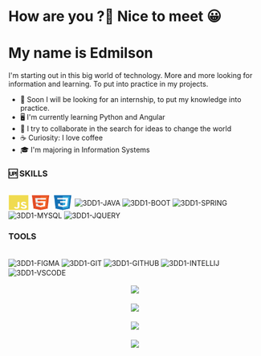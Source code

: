 <h1>How are you ?👋  Nice to meet 😀</h1>
<h1 >My name is Edmilson</h1>

<p>I'm starting out in this big world of technology. More and more looking for information and learning. To put into practice in my projects.</p>

- 💼 Soon I will be looking for an internship, to put my knowledge into practice.
- 🖥️ I'm currently learning Python and Angular
- 👯 I try to collaborate in the search for ideas to change the world
- ☕ Curiosity: I love coffee 
- 🎓 I'm majoring in Information Systems
 
<h3>🆙 SKILLS</h3>
<div style="display: inline_block"><br>
  <img align="center" alt="3DD1-Js" height="30" width="40" src="https://raw.githubusercontent.com/devicons/devicon/master/icons/javascript/javascript-plain.svg">  
  <img align="center" alt="3DD1-HTML" height="30" width="40" src="https://raw.githubusercontent.com/devicons/devicon/master/icons/html5/html5-original.svg">
  <img align="center" alt="3DD1-CSS" height="30" width="40" src="https://raw.githubusercontent.com/devicons/devicon/master/icons/css3/css3-original.svg">
  <img align="center" alt="3DD1-JAVA" height="30" width="40" src="https://cdn.jsdelivr.net/gh/devicons/devicon/icons/java/java-original.svg">
  <img align="center" alt="3DD1-BOOT" height="30" width="40" src="https://cdn.jsdelivr.net/gh/devicons/devicon/icons/bootstrap/bootstrap-plain-wordmark.svg">
  <img align="center" alt="3DD1-SPRING" height="30" width="40" src="https://cdn.jsdelivr.net/gh/devicons/devicon/icons/spring/spring-original.svg">
  <img align="center" alt="3DD1-MYSQL" height="30" width="40" src="https://cdn.jsdelivr.net/gh/devicons/devicon/icons/mysql/mysql-original.svg">
  <img align="center" alt="3DD1-JQUERY" height="30" width="40" src="https://cdn.jsdelivr.net/gh/devicons/devicon/icons/jquery/jquery-original-wordmark.svg">
   
</div>
<h3>TOOLS</h3>
<div style="display: inline_block"><br>
  <img align="center" alt="3DD1-FIGMA" height="30" width="40" src="https://cdn.jsdelivr.net/gh/devicons/devicon/icons/figma/figma-original.svg">  
  <img align="center" alt="3DD1-GIT" height="30" width="40" src="https://cdn.jsdelivr.net/gh/devicons/devicon/icons/git/git-original.svg">
  <img align="center" alt="3DD1-GITHUB" height="30" width="40" src="https://cdn.jsdelivr.net/gh/devicons/devicon/icons/github/github-original.svg">
  <img align="center" alt="3DD1-INTELLIJ" height="30" width="40" src="https://cdn.jsdelivr.net/gh/devicons/devicon/icons/intellij/intellij-original.svg">
  <img align="center" alt="3DD1-VSCODE" height="30" width="40" src="https://cdn.jsdelivr.net/gh/devicons/devicon/icons/vscode/vscode-original.svg"> 
   
</div>


<br>
<div align="center">  
  <img src="https://github-readme-stats.vercel.app/api?username=3DD1&show_icons=true&theme=tokyonight&card_width=500px&include_all_commits=true&count_private=true"/>
 </div>
 <br/>
<div align="center">
 <img src="https://github-readme-streak-stats.herokuapp.com?user=3DD1&theme=tokyonight&card_width=500px&date_format=j%20M%5B%20Y%5D"/>   
</div>
<br/>
<div align="center">
    <img src="https://github-readme-stats.vercel.app/api/wakatime?username=3DD1&card_width=500px"/>  
</div>
<br/>
<div align="center">
 <img src="https://github-readme-stats.vercel.app/api/top-langs/?username=3DD1&layout=compact&langs_count=7&theme=tokyonight&card_width=440px"/>
</div>

  

